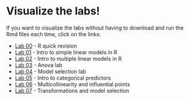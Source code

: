 # Visualize the labs!
If you want to visualize the labs without having to download and run the Rmd files each time, click on the links:
* [Lab 00](https://htmlpreview.github.io/?https://github.com/PayThePizzo/Predictive-Analysis-Notes/blob/main/Labs/lab00/lab00.html) - R quick revision
* [Lab 01](https://htmlpreview.github.io/?https://github.com/PayThePizzo/Predictive-Analysis-Notes/blob/main/Labs/lab01/lab01.html) - Intro to simple linear models in R
* [Lab 02](https://htmlpreview.github.io/?https://github.com/PayThePizzo/Predictive-Analysis-Notes/blob/main/Labs/lab02/lab02.html) - Intro to multiple linear models in R
* [Lab 03](https://htmlpreview.github.io/?https://github.com/PayThePizzo/Predictive-Analysis-Notes/blob/main/Labs/lab03/lab03.html) - Anova lab
* [Lab 04](https://htmlpreview.github.io/?https://github.com/PayThePizzo/Predictive-Analysis-Notes/blob/main/Labs/lab04/lab04.html) - Model selection lab
* [Lab 05](https://htmlpreview.github.io/?https://github.com/PayThePizzo/Predictive-Analysis-Notes/blob/main/Labs/lab05/lab05.html) - Intro to categorical predictors
* [Lab 06](https://htmlpreview.github.io/?https://github.com/PayThePizzo/Predictive-Analysis-Notes/blob/main/Labs/lab06/lab06.html) - Multicollinearity and influential points
* [Lab 07](https://htmlpreview.github.io/?https://github.com/PayThePizzo/Predictive-Analysis-Notes/blob/main/Labs/lab07/lab07.html) - Transformations and model selection